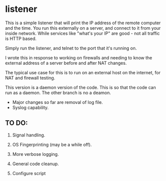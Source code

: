 # listener
This is a simple listener that will print the IP address of the remote computer and the time.
You run this externally on a server, and connect to it from your inside network.
While services like "what's your IP" are good - not all traffic is HTTP based.

Simply run the listener, and telnet to the port that it's running on.


I wrote this in response to working on firewalls and needing to know the external address of a server before and after NAT changes.

The typical use case for this is to run on an external host on the internet, for NAT and firewall testing.

This version is a daemon version of the code.
This is so that the code can run as a daemon. 
The other branch is no a deamon.

 - Major changes so far are removal of log file.
 - Syslog capability.

TO DO: 
------------
1) Signal handling.

2) OS Fingerprinting (may be a while off).

3) More verbose logging.

4) General code cleanup.

5) Configure script

